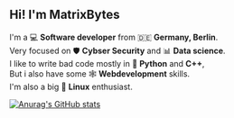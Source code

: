 **Hi! I'm MatrixBytes**
--------

I'm a 💻 **Software developer** from 🇩🇪 **Germany, Berlin**.\
Very focused on 🛡️ **Cybser Security** and 📊 **Data science**.\
I like to write bad code mostly in 🐍 **Python** and **C++**,\
But i also have some 🕸️ **Webdevelopment** skills.\
I'm also a big 🐧 **Linux** enthusiast.

[![Anurag's GitHub stats](https://github-readme-stats.vercel.app/api?username=MatrixBytes)](https://github.com/anuraghazra/github-readme-stats)
